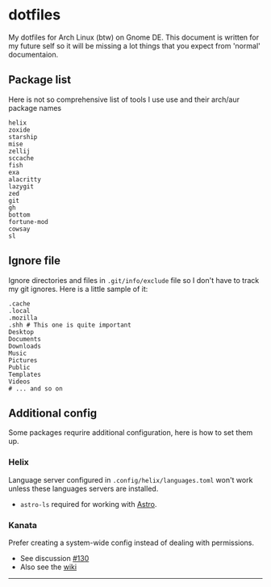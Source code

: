 # dotfiles

My dotfiles for Arch Linux (btw) on Gnome DE. This document is written for my future self so it will be missing a lot things that you expect from 'normal' documentaion.

## Package list

Here is not so comprehensive list of tools I use use and their arch/aur package names

```
helix
zoxide
starship
mise
zellij
sccache
fish
exa
alacritty
lazygit
zed
git
gh
bottom
fortune-mod
cowsay
sl
```

## Ignore file

Ignore directories and files in `.git/info/exclude` file so I don't have to track my git ignores. Here is a little sample of it:

```gitignore
.cache
.local
.mozilla
.shh # This one is quite important 
Desktop
Documents
Downloads
Music
Pictures
Public
Templates
Videos
# ... and so on
```

## Additional config

Some packages requrire additional configuration, here is how to set them up.

### Helix

Language server configured in `.config/helix/languages.toml` won't work unless these languages servers are installed.

- `astro-ls` required for working with [Astro](astro.buid).

### Kanata

Prefer creating a system-wide config instead of dealing with permissions.

- See discussion [#130](https://github.com/jtroo/kanata/discussions/130#discussioncomment-8518832)
- Also see the [wiki](https://github.com/jtroo/kanata/wiki/Avoid-using-sudo-on-Linux)

---
